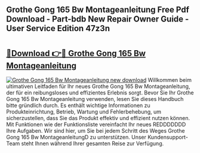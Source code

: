 ## Grothe Gong 165 Bw Montageanleitung Free Pdf Download - Part-bdb New Repair Owner Guide - User Service Edition 47z3n

# <h2><a href="http://df7alx4.blite.top/?on=Grothe+Gong+165+Bw+Montageanleitung">🔗Download 👉🔴 Grothe Gong 165 Bw Montageanleitung</a></h2>

[![Grothe Gong 165 Bw Montageanleitung new download](https://i.imgur.com/lujVjoI.png)](http://df7alx4.blite.top/?on=Grothe+Gong+165+Bw+Montageanleitung)
Willkommen beim ultimativen Leitfaden für Ihr neues Grothe Gong 165 Bw Montageanleitung, der für ein reibungsloses und effizientes Erlebnis sorgt. Bevor Sie Ihr Grothe Gong 165 Bw Montageanleitung verwenden, lesen Sie dieses Handbuch bitte gründlich durch. Es enthält wichtige Informationen zu Produkteinrichtung, Betrieb, Wartung und Fehlerbehebung, um sicherzustellen, dass Sie das Produkt effektiv und effizient nutzen können. Mit Funktionen wie der Funktionsliste vereinfacht Ihr neues REDDDDDDD Ihre Aufgaben. Wir sind hier, um Sie bei jedem Schritt des Weges Grothe Gong 165 Bw MontageanleitungD zu unterstützen. Unser Kundensupport-Team steht Ihnen während Ihrer gesamten Reise zur Verfügung.
